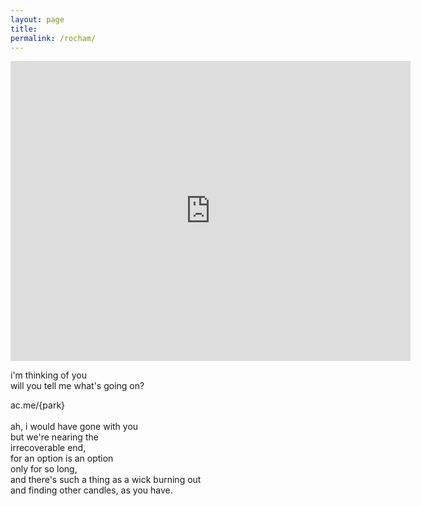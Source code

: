 ```yaml
---
layout: page
title:  
permalink: /rocham/
---
```


<iframe width="640" height="480" src="https://www.youtube.com/embed/eMdJx3wV8n0??modestbranding=1" frameborder="0" allow="accelerometer; autoplay; encrypted-media; gyroscope; picture-in-picture" allowfullscreen></iframe>  

i'm thinking of you  
will you tell me what's going on?  

ac.me/{park}  
&nbsp;  
ah, i would have gone with you  
but we're nearing the  
irrecoverable end,  
for an option is an option  
only for so long,  
and there's such a thing as a wick burning out  
and finding other candles, as you have.
